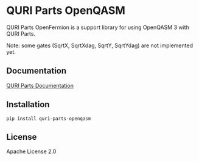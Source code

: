 # QURI Parts OpenQASM

QURI Parts OpenFermion is a support library for using OpenQASM 3 with QURI Parts.

Note: some gates (SqrtX, SqrtXdag, SqrtY, SqrtYdag) are not implemented yet.

## Documentation

[QURI Parts Documentation](https://quri-parts.qunasys.com)

## Installation

```
pip install quri-parts-openqasm
```

## License

Apache License 2.0
